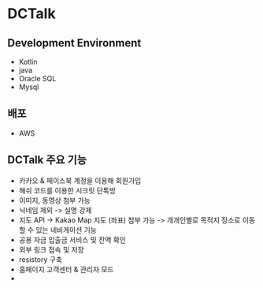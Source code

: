 # DCTalk


## Development Environment
- Kotlin
- java
-  Oracle SQL
- Mysql

## 배포
- AWS


## DCTalk 주요 기능
- 카카오 & 페이스북 계정을 이용해 회원가입
- 해쉬 코드를 이용한 시크릿 단톡방
- 이미지, 동영상 첨부 가능
- 닉네임 제외 -> 실명 강제
- 지도 API -> Kakao Map 지도 (좌표) 첨부 가능 -> 개개인별로 목적지 장소로 이동할 수 있는 네비게이션 기능
- 공용 자금 입출금 서비스 및 잔액 확인
- 외부 링크 접속 및 저장
- resistory 구축
- 홈페이지 고객센터 & 관리자 모드
-   
